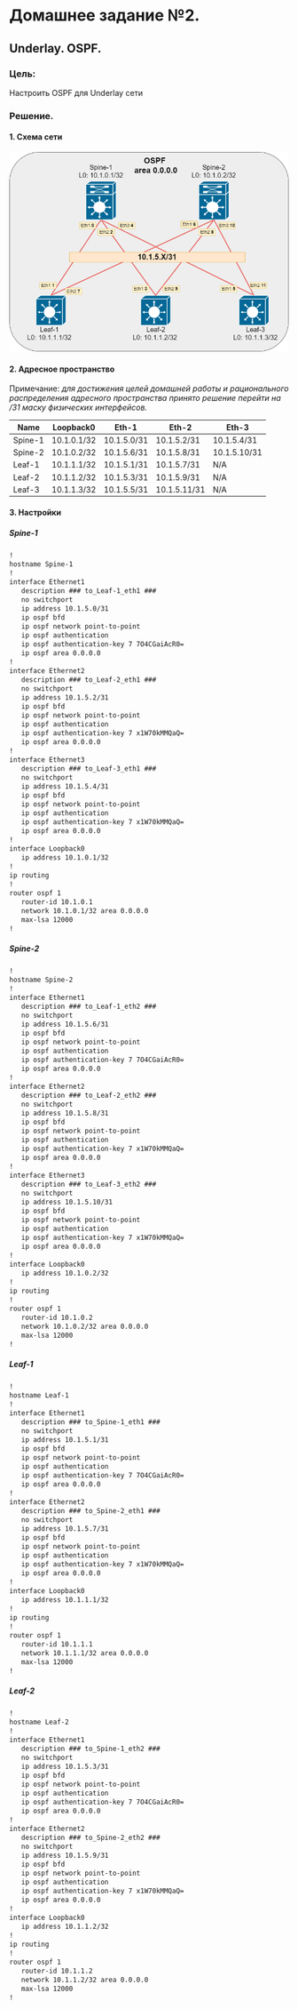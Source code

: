 # Домашнее задание №2.
## Underlay. OSPF.
### Цель:
Настроить OSPF для Underlay сети

### Решение.
#### 1. Схема сети
![dz2_scheme_network](dz2_scheme_network.png)

#### 2. Адресное пространство

Примечание: _для достижения целей домашней работы и рационального распределения адресного пространства принято решение перейти на /31 маску физических интерфейсов._ 

|Name|Loopback0|Eth-1|Eth-2|Eth-3|
|---|---|---|---|---|
Spine-1|10.1.0.1/32|10.1.5.0/31|10.1.5.2/31|10.1.5.4/31|
Spine-2|10.1.0.2/32|10.1.5.6/31|10.1.5.8/31|10.1.5.10/31|
Leaf-1|10.1.1.1/32|10.1.5.1/31|10.1.5.7/31|N/A|
Leaf-2|10.1.1.2/32|10.1.5.3/31|10.1.5.9/31|N/A|
Leaf-3|10.1.1.3/32|10.1.5.5/31|10.1.5.11/31|N/A|

#### 3. Настройки

##### Spine-1
```
!
hostname Spine-1
!
interface Ethernet1
   description ### to_Leaf-1_eth1 ###
   no switchport
   ip address 10.1.5.0/31
   ip ospf bfd
   ip ospf network point-to-point
   ip ospf authentication
   ip ospf authentication-key 7 7O4CGaiAcR0=
   ip ospf area 0.0.0.0
!
interface Ethernet2
   description ### to_Leaf-2_eth1 ###
   no switchport
   ip address 10.1.5.2/31
   ip ospf bfd
   ip ospf network point-to-point
   ip ospf authentication
   ip ospf authentication-key 7 x1W70kMMQaQ=
   ip ospf area 0.0.0.0
!
interface Ethernet3
   description ### to_Leaf-3_eth1 ###
   no switchport
   ip address 10.1.5.4/31
   ip ospf bfd
   ip ospf network point-to-point
   ip ospf authentication
   ip ospf authentication-key 7 x1W70kMMQaQ=
   ip ospf area 0.0.0.0
!
interface Loopback0
   ip address 10.1.0.1/32
!
ip routing
!
router ospf 1
   router-id 10.1.0.1
   network 10.1.0.1/32 area 0.0.0.0
   max-lsa 12000
!
```

##### Spine-2
```
!
hostname Spine-2
!
interface Ethernet1
   description ### to_Leaf-1_eth2 ###
   no switchport
   ip address 10.1.5.6/31
   ip ospf bfd
   ip ospf network point-to-point
   ip ospf authentication
   ip ospf authentication-key 7 7O4CGaiAcR0=
   ip ospf area 0.0.0.0
!
interface Ethernet2
   description ### to_Leaf-2_eth2 ###
   no switchport
   ip address 10.1.5.8/31
   ip ospf bfd
   ip ospf network point-to-point
   ip ospf authentication
   ip ospf authentication-key 7 x1W70kMMQaQ=
   ip ospf area 0.0.0.0
!
interface Ethernet3
   description ### to_Leaf-3_eth2 ###
   no switchport
   ip address 10.1.5.10/31
   ip ospf bfd
   ip ospf network point-to-point
   ip ospf authentication
   ip ospf authentication-key 7 x1W70kMMQaQ=
   ip ospf area 0.0.0.0
!
interface Loopback0
   ip address 10.1.0.2/32
!
ip routing
!
router ospf 1
   router-id 10.1.0.2
   network 10.1.0.2/32 area 0.0.0.0
   max-lsa 12000
!
```
##### Leaf-1
```
!
hostname Leaf-1
!
interface Ethernet1
   description ### to_Spine-1_eth1 ###
   no switchport
   ip address 10.1.5.1/31
   ip ospf bfd
   ip ospf network point-to-point
   ip ospf authentication
   ip ospf authentication-key 7 7O4CGaiAcR0=
   ip ospf area 0.0.0.0
!
interface Ethernet2
   description ### to_Spine-2_eth1 ###
   no switchport
   ip address 10.1.5.7/31
   ip ospf bfd
   ip ospf network point-to-point
   ip ospf authentication
   ip ospf authentication-key 7 x1W70kMMQaQ=
   ip ospf area 0.0.0.0
!
interface Loopback0
   ip address 10.1.1.1/32
!
ip routing
!
router ospf 1
   router-id 10.1.1.1
   network 10.1.1.1/32 area 0.0.0.0
   max-lsa 12000
!
```
##### Leaf-2 
```
!
hostname Leaf-2
!
interface Ethernet1
   description ### to_Spine-1_eth2 ###
   no switchport
   ip address 10.1.5.3/31
   ip ospf bfd
   ip ospf network point-to-point
   ip ospf authentication
   ip ospf authentication-key 7 7O4CGaiAcR0=
   ip ospf area 0.0.0.0
!
interface Ethernet2
   description ### to_Spine-2_eth2 ###
   no switchport
   ip address 10.1.5.9/31
   ip ospf bfd
   ip ospf network point-to-point
   ip ospf authentication
   ip ospf authentication-key 7 x1W70kMMQaQ=
   ip ospf area 0.0.0.0
!
interface Loopback0
   ip address 10.1.1.2/32
!
ip routing
!
router ospf 1
   router-id 10.1.1.2
   network 10.1.1.2/32 area 0.0.0.0
   max-lsa 12000
!
```

